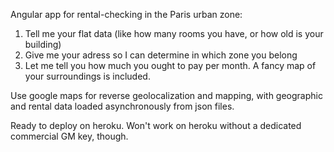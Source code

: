 Angular app for rental-checking in the Paris urban zone:

1. Tell me your flat data (like how many rooms you have, or how old is your building)
2. Give me your adress so I can determine in which zone you belong
3. Let me tell you how much you ought to pay per month. A fancy map of your surroundings is included.

Use google maps for reverse geolocalization and mapping, with geographic and rental data loaded asynchronously from json files.

Ready to deploy on heroku. Won't work on heroku without a dedicated commercial GM key, though.
